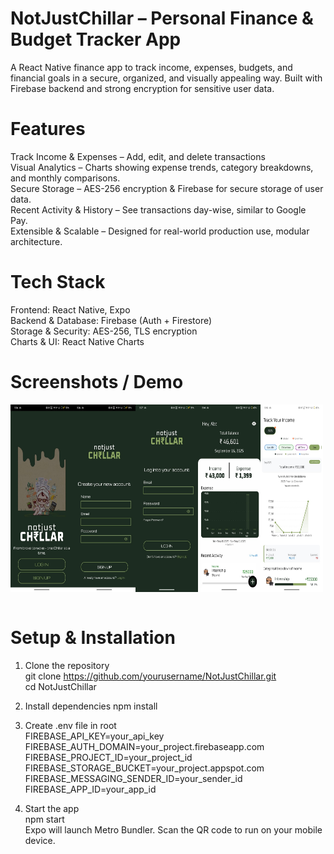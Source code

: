 # NotJustChillar – Personal Finance & Budget Tracker App
A React Native finance app to track income, expenses, budgets, and financial goals in a secure, organized, and visually appealing way. Built with Firebase backend and strong encryption for sensitive user data.

# Features
Track Income & Expenses – Add, edit, and delete transactions <br>
Visual Analytics – Charts showing expense trends, category breakdowns, and monthly comparisons. <br>
Secure Storage – AES-256 encryption & Firebase for secure storage of user data. <br>
Recent Activity & History – See transactions day-wise, similar to Google Pay. <br>
Extensible & Scalable – Designed for real-world production use, modular architecture. <br>

# Tech Stack
Frontend: React Native, Expo <br>
Backend & Database: Firebase (Auth + Firestore) <br>
Storage & Security: AES-256, TLS encryption <br>
Charts & UI: React Native Charts <br>

# Screenshots / Demo

<table>
  <tr>
<img src="assets/screenshots/index.jpeg" alt="Home Screen" width="100" height="300"/>
<img src="assets/screenshots/signup.jpeg" alt="Home Screen" width="100" height="300"/>
<img src="assets/screenshots/login.jpeg" alt="Home Screen" width="100" height="300"/>
<img src="assets/screenshots/home.jpeg" alt="Home Screen" width="100" height="300"/>
<img src="assets/screenshots/income.jpeg" alt="Home Screen" width="100" height="300"/>
 </tr>
</table>




# Setup & Installation

1. Clone the repository <br>
git clone https://github.com/yourusername/NotJustChillar.git <br>
cd NotJustChillar <br>


2. Install dependencies
npm install


3. Create .env file in root <br>
FIREBASE_API_KEY=your_api_key <br>
FIREBASE_AUTH_DOMAIN=your_project.firebaseapp.com <br>
FIREBASE_PROJECT_ID=your_project_id <br>
FIREBASE_STORAGE_BUCKET=your_project.appspot.com <br>
FIREBASE_MESSAGING_SENDER_ID=your_sender_id <br>
FIREBASE_APP_ID=your_app_id <br>


3. Start the app <br>
npm start<br>
Expo will launch Metro Bundler. Scan the QR code to run on your mobile device.<br>
